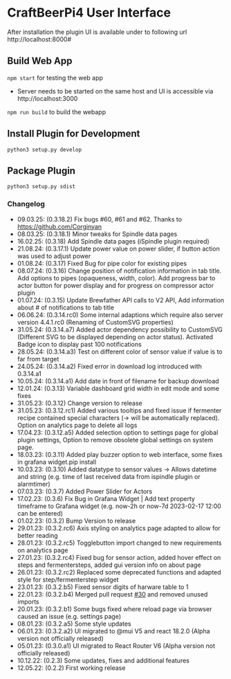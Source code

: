 # CraftBeerPi4 User Interface

After installation the plugin UI is available under to following url
http://localhost:8000#

## Build Web App

```npm start``` for testing the web app

- Server needs to be started on the same host and UI is accessible via http://localhost:3000

```npm run build``` to build the webapp

## Install Plugin for Development

```python3 setup.py develop```

## Package Plugin 

```python3 setup.py sdist```

### Changelog

- 09.03.25: (0.3.18.2) Fix bugs #60, #61 and #62. Thanks to https://github.com/Corginyan
- 08.03.25: (0.3.18.1) Minor tweaks for Spindle data pages
- 16.02.25: (0.3.18) Add Spindle data pages (iSpindle plugin required)
- 21.08.24: (0.3.17.1) Update power value on power slider, if button action was used to adjust power
- 01.08.24: (0.3.17) Fixed Bug for pipe color for existing pipes
- 08.07.24: (0.3.16) Change position of notification information in tab title. Add options to pipes (opaqueness, width, color). Add progress bar to actor button for power display and for progress on compressor actor plugin
- 01.07.24: (0.3.15) Update Brewfather API calls to V2 API, Add information about # of notifications to tab title
- 06.06.24: (0.3.14.rc0) Some internal adaptions which require also server version 4.4.1.rc0 (Renaming of CustomSVG properties)
- 31.05.24: (0.3.14.a7) Added actor dependency possibility to CustomSVG (Different SVG to be displayed depending on actor status). Activated Badge icon to display past 100 notifications
- 28.05.24: (0.3.14.a3) Test on different color of sensor value if value is to far from target
- 24.05.24: (0.3.14.a2) Fixed error in download log introduced with 0.3.14.a1
- 10.05.24: (0.3.14.a1) Add date in front of filename for backup download
- 12.01.24: (0.3.13) Variable dashboard grid width in edit mode and some fixes
- 31.05.23: (0.3.12) Change version to release
- 31.05.23: (0.3.12.rc1) Added various tooltips and fixed issue if fermenter recipe contained special characters (-> will be automatically replaced). Option on analytics page to delete all logs
- 17.04.23: (0.3.12.a5) Added selection option to settings page for global plugin settings, Option to remove obsolete global settings on system page.
- 18.03.23: (0.3.11) Added play buzzer option to web interface, some fixes in grafana widget.pip install
- 10.03.23: (0.3.10) Added datatype to sensor values -> Allows datetime and string (e.g. time of last received data from ispindle plugin or alarmtimer)
- 07.03.23: (0.3.7) Added Power Slider for Actors
- 17.02.23: (0.3.6) Fix Bug in Grafana Widget | Add text property timeframe to Grafana widget (e.g. now-2h or now-7d 2023-02-17 12:00 can be entered)
- 01.02.23: (0.3.2) Bump Version to release
- 29.01.23: (0.3.2.rc6) Axis styling on analytics page adapted to allow for better reading
- 28.01.23: (0.3.2.rc5) Togglebutton import changed to new requirements on analytics page
- 27.01.23: (0.3.2.rc4) Fixed bug for sensor action, added hover effect on steps and fermentersteps, added gui version info on about page
- 26.01.23: (0.3.2.rc2) Replaced some deprecated functions and adapted style for step/fermenterstep widget
- 23.01.23: (0.3.2.b5) Fixed sensor digits of harware table to 1
- 22.01.23: (0.3.2.b4) Merged pull request [#30](https://github.com/avollkopf/craftbeerpi4-ui/pull/30) and removed unused imports
- 20.01.23: (0.3.2.b1) Some bugs fixed where reload page via browser caused an issue (e.g. settings page)
- 08.01.23: (0.3.2.a5) Some style updates
- 06.01.23: (0.3.2.a2) UI migrated to @mui V5 and react 18.2.0 (Alpha version not officially released)
- 05.01.23: (0.3.0.a1) UI migrated to React Router V6 (Alpha version not officially released)
- 10.12.22: (0.2.3) Some updates, fixes and additional features
- 12.05.22: (0.2.2) First working release
